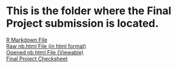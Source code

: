 # This is the folder where the Final Project submission is located.

[R Markdown File](https://github.com/dfr5407/stat184/blob/main/FinalProject/files/STAT%20184%20Final%20Project.Rmd) <br>
[Raw nb.html File (in html format)](https://github.com/dfr5407/stat184/blob/main/FinalProject/files/STAT%20184%20Final%20Project.nb.html) <br>
[Opened nb.html File (Viewable)](https://htmlpreview.github.io/?https://github.com/dfr5407/STAT184/blob/main/FinalProject/files/Commented_Version_Final_Project.nb.html) <br>
[Final Project Checksheet](https://htmlpreview.github.io/?https://github.com/dfr5407/STAT184/blob/main/FinalProject/files/Checksheet.nb.html)
